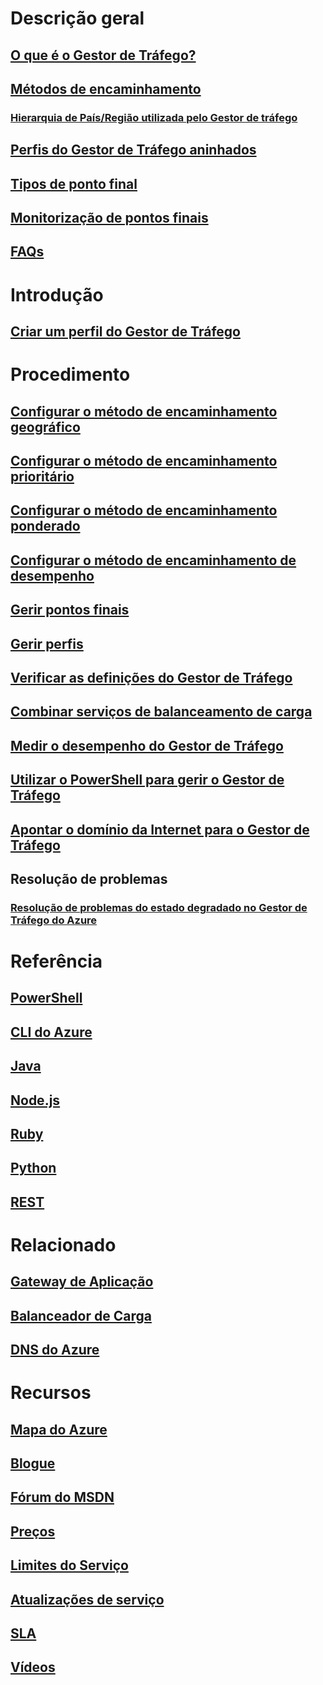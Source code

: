 # Descrição geral
## [O que é o Gestor de Tráfego?](traffic-manager-overview.md)
## [Métodos de encaminhamento](traffic-manager-routing-methods.md)
### [Hierarquia de País/Região utilizada pelo Gestor de tráfego](traffic-manager-geographic-regions.md)
## [Perfis do Gestor de Tráfego aninhados](traffic-manager-nested-profiles.md)
## [Tipos de ponto final](traffic-manager-endpoint-types.md)
## [Monitorização de pontos finais](traffic-manager-monitoring.md)
## [FAQs](traffic-manager-FAQs.md)

# Introdução
## [Criar um perfil do Gestor de Tráfego](traffic-manager-create-profile.md)

# Procedimento

## [Configurar o método de encaminhamento geográfico](traffic-manager-configure-geographic-routing-method.md)
## [Configurar o método de encaminhamento prioritário](traffic-manager-configure-priority-routing-method.md)
## [Configurar o método de encaminhamento ponderado](traffic-manager-configure-weighted-routing-method.md)
## [Configurar o método de encaminhamento de desempenho](traffic-manager-configure-performance-routing-method.md)
## [Gerir pontos finais](traffic-manager-manage-endpoints.md)
## [Gerir perfis](traffic-manager-manage-profiles.md)
## [Verificar as definições do Gestor de Tráfego](traffic-manager-testing-settings.md)
## [Combinar serviços de balanceamento de carga](traffic-manager-load-balancing-azure.md)
## [Medir o desempenho do Gestor de Tráfego](traffic-manager-performance-considerations.md)
## [Utilizar o PowerShell para gerir o Gestor de Tráfego](traffic-manager-powershell-arm.md)
## [Apontar o domínio da Internet para o Gestor de Tráfego](traffic-manager-point-internet-domain.md)
## Resolução de problemas
### [Resolução de problemas do estado degradado no Gestor de Tráfego do Azure](traffic-manager-troubleshooting-degraded.md)

# Referência
## [PowerShell](/powershell/module/azurerm.trafficmanager)
## [CLI do Azure](/cli/azure/network/traffic-manager)
## [Java](/java/api/com.microsoft.azure.management.trafficmanager)
## [Node.js](http://azure.github.io/azure-sdk-for-node/azure-arm-trafficmanager/latest/)
## [Ruby](http://www.rubydoc.info/gems/azure_mgmt_traffic_manager)
## [Python](http://azure-sdk-for-python.readthedocs.io/en/latest/sample_azure-mgmt-trafficmanager.html)
## [REST](https://msdn.microsoft.com/library/mt163667.aspx)

# Relacionado
## [Gateway de Aplicação](/azure/application-gateway/)
## [Balanceador de Carga](/azure/load-balancer/)
## [DNS do Azure](/azure/dns/)

# Recursos
## [Mapa do Azure](https://azure.microsoft.com/roadmap/)
## [Blogue](https://azure.microsoft.com/blog/topics/networking/)
## [Fórum do MSDN](https://social.msdn.microsoft.com/Forums/en-US/home?forum=WAVirtualMachinesVirtualNetwork)
## [Preços](https://azure.microsoft.com/pricing/details/traffic-manager/)
## [Limites do Serviço](../azure-subscription-service-limits.md#traffic-manager-limits)
## [Atualizações de serviço](https://azure.microsoft.com/updates/?product=traffic-manager)
## [SLA](https://azure.microsoft.com/support/legal/sla/traffic-manager/)
## [Vídeos](https://azure.microsoft.com/resources/videos/index/?services=traffic-manager)
